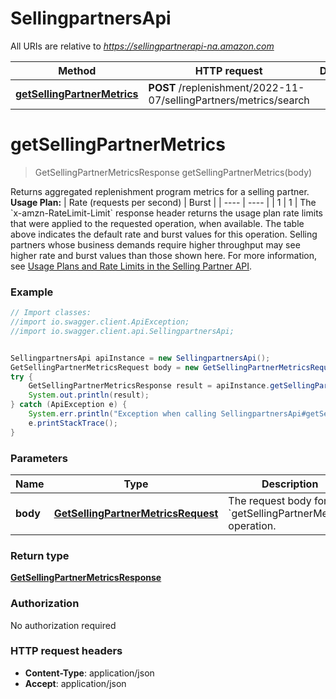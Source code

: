 # SellingpartnersApi

All URIs are relative to *https://sellingpartnerapi-na.amazon.com*

Method | HTTP request | Description
------------- | ------------- | -------------
[**getSellingPartnerMetrics**](SellingpartnersApi.md#getSellingPartnerMetrics) | **POST** /replenishment/2022-11-07/sellingPartners/metrics/search | 


<a name="getSellingPartnerMetrics"></a>
# **getSellingPartnerMetrics**
> GetSellingPartnerMetricsResponse getSellingPartnerMetrics(body)



Returns aggregated replenishment program metrics for a selling partner.   **Usage Plan:**  | Rate (requests per second) | Burst | | ---- | ---- | | 1 | 1 |  The &#x60;x-amzn-RateLimit-Limit&#x60; response header returns the usage plan rate limits that were applied to the requested operation, when available. The table above indicates the default rate and burst values for this operation. Selling partners whose business demands require higher throughput may see higher rate and burst values than those shown here. For more information, see [Usage Plans and Rate Limits in the Selling Partner API](https://developer-docs.amazon.com/sp-api/docs/usage-plans-and-rate-limits-in-the-sp-api).

### Example
```java
// Import classes:
//import io.swagger.client.ApiException;
//import io.swagger.client.api.SellingpartnersApi;


SellingpartnersApi apiInstance = new SellingpartnersApi();
GetSellingPartnerMetricsRequest body = new GetSellingPartnerMetricsRequest(); // GetSellingPartnerMetricsRequest | The request body for the `getSellingPartnerMetrics` operation.
try {
    GetSellingPartnerMetricsResponse result = apiInstance.getSellingPartnerMetrics(body);
    System.out.println(result);
} catch (ApiException e) {
    System.err.println("Exception when calling SellingpartnersApi#getSellingPartnerMetrics");
    e.printStackTrace();
}
```

### Parameters

Name | Type | Description  | Notes
------------- | ------------- | ------------- | -------------
 **body** | [**GetSellingPartnerMetricsRequest**](GetSellingPartnerMetricsRequest.md)| The request body for the &#x60;getSellingPartnerMetrics&#x60; operation. | [optional]

### Return type

[**GetSellingPartnerMetricsResponse**](GetSellingPartnerMetricsResponse.md)

### Authorization

No authorization required

### HTTP request headers

 - **Content-Type**: application/json
 - **Accept**: application/json

